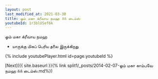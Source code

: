 ```yaml
---
layout: post
last_modified_at: 2021-03-30
title: ஓம் மகா க்ரீவாய நமஹ ௧௧ டைம்ஸ்
youtubeId: 1r3blUSef6k
---
```

 
 
 ஓம் மகா க்ரீவாய நமஹ  
 
 -  யாருக்கு மிகப் பெரிய தலை இருக்கிறது 
 
  
 
  
 
 
 
 
 
 


{% include youtubePlayer.html id=page.youtubeId %}
 
[Next]({{ site.baseurl }}{% link  split1/_posts/2014-02-07-ஓம் மகா காம்பவே நமஹ ௧௧ டைம்ஸ்.md%})
 
